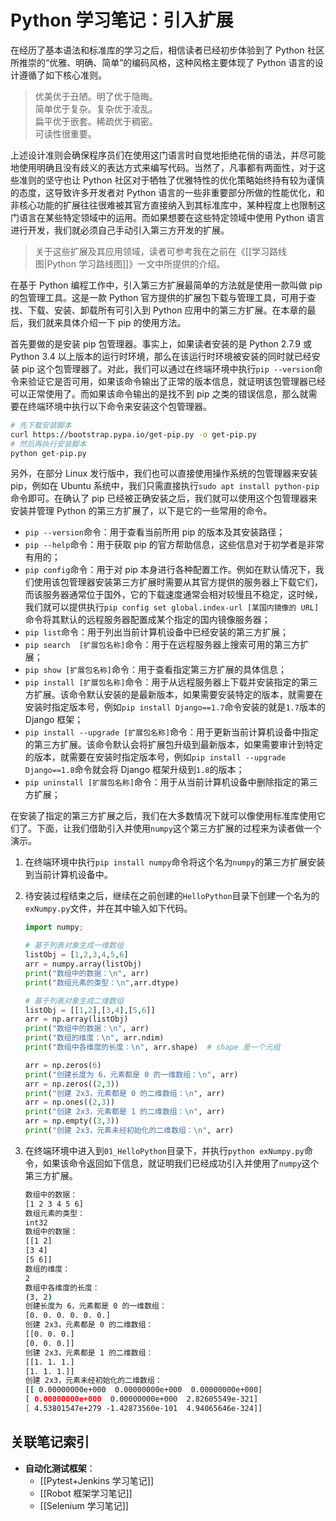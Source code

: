 # Python 学习笔记：引入扩展

在经历了基本语法和标准库的学习之后，相信读者已经初步体验到了 Python 社区所推崇的“优雅、明确、简单”的编码风格，这种风格主要体现了 Python 语言的设计遵循了如下核心准则。

> 优美优于丑陋。明了优于隐晦。  
> 简单优于复杂。复杂优于凌乱。  
> 扁平优于嵌套。稀疏优于稠密。  
> 可读性很重要。

上述设计准则会确保程序员们在使用这门语言时自觉地拒绝花俏的语法，并尽可能地使用明确且没有歧义的表达方式来编写代码。当然了，凡事都有两面性，对于这些准则的坚守也让 Python 社区对于牺牲了优雅特性的优化策略始终持有较为谨慎的态度，这导致许多开发者对 Python 语言的一些非重要部分所做的性能优化，和非核心功能的扩展往往很难被其官方直接纳入到其标准库中，某种程度上也限制这门语言在某些特定领域中的运用。而如果想要在这些特定领域中使用 Python 语言进行开发，我们就必须自己手动引入第三方开发的扩展。

> 关于这些扩展及其应用领域，读者可参考我在之前在《[[学习路线图|Python 学习路线图]]》一文中所提供的介绍。

在基于 Python 编程工作中，引入第三方扩展最简单的方法就是使用一款叫做 pip 的包管理工具。这是一款 Python 官方提供的扩展包下载与管理工具，可用于查找、下载、安装、卸载所有可引入到 Python 应用中的第三方扩展。在本章的最后，我们就来具体介绍一下 pip 的使用方法。

首先要做的是安装 pip 包管理器。事实上，如果读者安装的是 Python 2.7.9 或 Python 3.4 以上版本的运行时环境，那么在该运行时环境被安装的同时就已经安装 pip 这个包管理器了。对此，我们可以通过在终端环境中执行`pip --version`命令来验证它是否可用，如果该命令输出了正常的版本信息，就证明该包管理器已经可以正常使用了。而如果该命令输出的是找不到 pip 之类的错误信息，那么就需要在终端环境中执行以下命令来安装这个包管理器。

```bash
# 先下载安装脚本
curl https://bootstrap.pypa.io/get-pip.py -o get-pip.py
# 然后再执行安装脚本
python get-pip.py
```

另外，在部分 Linux 发行版中，我们也可以直接使用操作系统的包管理器来安装 pip，例如在 Ubuntu 系统中，我们只需直接执行`sudo apt install python-pip`命令即可。在确认了 pip 已经被正确安装之后，我们就可以使用这个包管理器来安装并管理 Python 的第三方扩展了，以下是它的一些常用的命令。

- `pip --version`命令：用于查看当前所用 pip 的版本及其安装路径；
- `pip --help`命令：用于获取 pip 的官方帮助信息，这些信息对于初学者是非常有用的；
- `pip config`命令：用于对 pip 本身进行各种配置工作。例如在默认情况下，我们使用该包管理器安装第三方扩展时需要从其官方提供的服务器上下载它们，而该服务器通常位于国外，它的下载速度通常会相对较慢且不稳定，这时候，我们就可以提供执行`pip config set global.index-url [某国内镜像的 URL]`命令将其默认的远程服务器配置成某个指定的国内镜像服务器；
- `pip list`命令：用于列出当前计算机设备中已经安装的第三方扩展；
- `pip search  [扩展包名称]`命令：用于在远程服务器上搜索可用的第三方扩展；
- `pip show [扩展包名称]`命令：用于查看指定第三方扩展的具体信息；
- `pip install [扩展包名称]`命令：用于从远程服务器上下载并安装指定的第三方扩展。该命令默认安装的是最新版本，如果需要安装特定的版本，就需要在安装时指定版本号，例如`pip install Django==1.7`命令安装的就是`1.7`版本的 Django 框架；
- `pip install --upgrade [扩展包名称]`命令：用于更新当前计算机设备中指定的第三方扩展。该命令默认会将扩展包升级到最新版本，如果需要审计到特定的版本，就需要在安装时指定版本号，例如`pip install --upgrade Django==1.8`命令就会将 Django 框架升级到`1.8`的版本；
- `pip uninstall [扩展包名称]`命令：用于从当前计算机设备中删除指定的第三方扩展；

在安装了指定的第三方扩展之后，我们在大多数情况下就可以像使用标准库使用它们了。下面，让我们借助引入并使用`numpy`这个第三方扩展的过程来为读者做一个演示。

1. 在终端环境中执行`pip install numpy`命令将这个名为`numpy`的第三方扩展安装到当前计算机设备中。

2. 待安装过程结束之后，继续在之前创建的`HelloPython`目录下创建一个名为的`exNumpy.py`文件，并在其中输入如下代码。

    ```python
    import numpy;

    # 基于列表对象生成一维数组
    listObj = [1,2,3,4,5,6]
    arr = numpy.array(listObj)
    print("数组中的数据：\n", arr)
    print("数组元素的类型：\n",arr.dtype)

    # 基于列表对象生成二维数组
    listObj = [[1,2],[3,4],[5,6]]
    arr = np.array(listObj)
    print("数组中的数据：\n", arr) 
    print("数组的维度：\n", arr.ndim) 
    print("数组中各维度的长度：\n", arr.shape)  # shape 是一个元组

    arr = np.zeros(6)
    print("创建长度为 6，元素都是 0 的一维数组：\n", arr) 
    arr = np.zeros((2,3)) 
    print("创建 2x3，元素都是 0 的二维数组：\n", arr) 
    arr = np.ones((2,3))
    print("创建 2x3，元素都是 1 的二维数组：\n", arr) 
    arr = np.empty((3,3))
    print("创建 2x3，元素未经初始化的二维数组：\n", arr) 
    ```

3. 在终端环境中进入到`01_HelloPython`目录下，并执行`python exNumpy.py`命令，如果该命令返回如下信息，就证明我们已经成功引入并使用了`numpy`这个第三方扩展。

    ```bash
    数组中的数据：
    [1 2 3 4 5 6]
    数组元素的类型：
    int32
    数组中的数据：
    [[1 2]
    [3 4]
    [5 6]]
    数组的维度：
    2
    数组中各维度的长度：
    (3, 2)
    创建长度为 6，元素都是 0 的一维数组：
    [0. 0. 0. 0. 0. 0.]
    创建 2x3，元素都是 0 的二维数组：
    [[0. 0. 0.]
    [0. 0. 0.]]
    创建 2x3，元素都是 1 的二维数组：
    [[1. 1. 1.]
    [1. 1. 1.]]
    创建 2x3，元素未经初始化的二维数组：
    [[ 0.00000000e+000  0.00000000e+000  0.00000000e+000]
    [ 0.00000000e+000  0.00000000e+000  2.82605549e-321]
    [ 4.53801547e+279 -1.42873560e-101  4.94065646e-324]]
    ```

## 关联笔记索引

- **自动化测试框架**：
  - [[Pytest+Jenkins 学习笔记]]
  - [[Robot 框架学习笔记]]
  - [[Selenium 学习笔记]]
